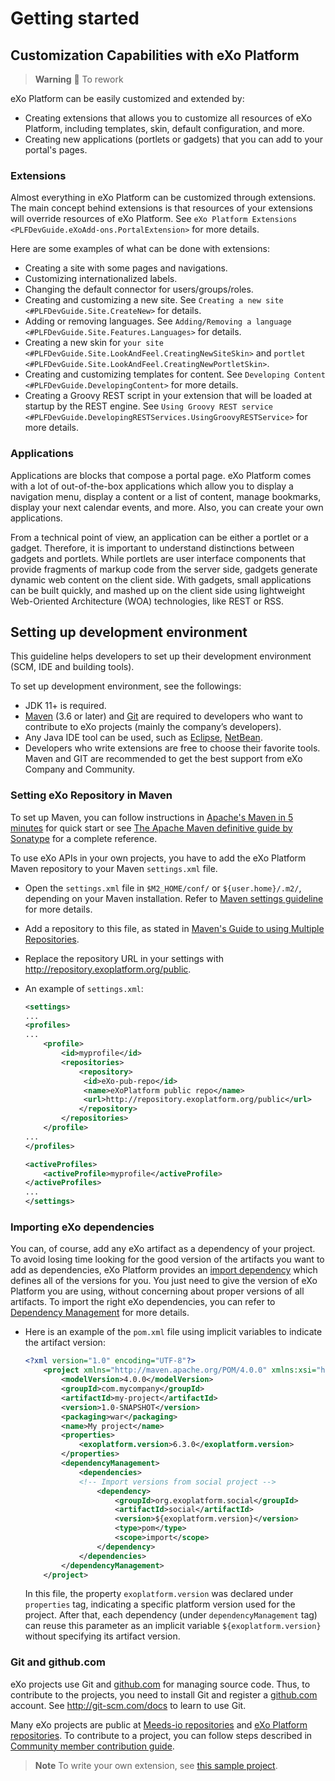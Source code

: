 # Getting started

## Customization Capabilities with eXo Platform
> **Warning**
> 🛑 To rework

eXo Platform can be easily customized and extended by:

- Creating extensions that allows you to customize all resources of
  eXo Platform, including templates, skin, default configuration, and
  more.
- Creating new applications (portlets or gadgets) that you can add to
  your portal's pages.

### Extensions

Almost everything in eXo Platform can be customized through extensions.
The main concept behind extensions is that resources of your extensions
will override resources of eXo Platform. See `eXo Platform Extensions
<PLFDevGuide.eXoAdd-ons.PortalExtension>` for more details.

Here are some examples of what can be done with extensions:

- Creating a site with some pages and navigations.
- Customizing internationalized labels.
- Changing the default connector for users/groups/roles.
- Creating and customizing a new site. See `Creating a new site
  <#PLFDevGuide.Site.CreateNew>` for details.
- Adding or removing languages. See `Adding/Removing a language
  <#PLFDevGuide.Site.Features.Languages>` for details.
- Creating a new skin for `your site
  <#PLFDevGuide.Site.LookAndFeel.CreatingNewSiteSkin>` and `portlet
  <#PLFDevGuide.Site.LookAndFeel.CreatingNewPortletSkin>`.
- Creating and customizing templates for content. See `Developing
  Content <#PLFDevGuide.DevelopingContent>` for more details.
- Creating a Groovy REST script in your extension that will be loaded
  at startup by the REST engine. See `Using Groovy REST service
  <#PLFDevGuide.DevelopingRESTServices.UsingGroovyRESTService>` for
  more details.

### Applications

Applications are blocks that compose a portal page. eXo Platform comes
with a lot of out-of-the-box applications which allow you to display a
navigation menu, display a content or a list of content, manage
bookmarks, display your next calendar events, and more. Also, you can
create your own applications.

From a technical point of view, an application can be either a portlet
or a gadget. Therefore, it is important to understand distinctions
between gadgets and portlets. While portlets are user interface
components that provide fragments of markup code from the server side,
gadgets generate dynamic web content on the client side. With gadgets,
small applications can be built quickly, and mashed up on the client
side using lightweight Web-Oriented Architecture (WOA) technologies,
like REST or RSS.


## Setting up development environment

This guideline helps developers to set up their development environment (SCM, IDE and building tools).

To set up development environment, see the followings:

- JDK 11+ is required.
- [Maven](https://maven.apache.org/guides/getting-started/maven-in-five-minutes.html) (3.6 or later) and [Git](#git-and-github-com) are required to developers who want to contribute to eXo projects (mainly the company’s developers).
- Any Java IDE tool can be used, such as [Eclipse](https://www.eclipse.org), [NetBean](https://netbeans.org).
- Developers who write extensions are free to choose their favorite tools. Maven and GIT are recommended to get the best support from eXo Company and Community.

### Setting eXo Repository in Maven

To set up Maven, you can follow instructions in [Apache's Maven in 5 minutes](http://maven.apache.org/guides/getting-started/maven-in-five-minutes.html) for quick start or see [The Apache Maven definitive guide by
Sonatype](http://books.sonatype.com/mvnref-book/reference/index.html) for a complete reference. 

To use eXo APIs in your own projects, you have to add the eXo Platform Maven repository to your Maven `settings.xml` file.

- Open the `settings.xml` file in `$M2_HOME/conf/` or `${user.home}/.m2/`, depending on your Maven installation. Refer to [Maven settings guideline](http://maven.apache.org/settings.html) for more details.

- Add a repository to this file, as stated in [Maven's Guide to using Multiple Repositories](http://maven.apache.org/guides/mini/guide-multiple-repositories.html).

- Replace the repository URL in your settings with <http://repository.exoplatform.org/public>.

- An example of `settings.xml`:

  ``` xml
  <settings>
  ...
  <profiles>
  ...
      <profile>
          <id>myprofile</id>
          <repositories>
              <repository>
               <id>eXo-pub-repo</id>
               <name>eXoPlatform public repo</name>
               <url>http://repository.exoplatform.org/public</url>
              </repository>
          </repositories>
      </profile>
  ...
  </profiles>
  
  <activeProfiles>
      <activeProfile>myprofile</activeProfile>
  </activeProfiles>
  ...
  </settings>
  ```

### Importing eXo dependencies

You can, of course, add any eXo artifact as a dependency of your project. To avoid losing time looking for the good version of the artifacts you want to add as dependencies, eXo Platform provides an [import
dependency](https://repository.exoplatform.org/content/groups/public/org/exoplatform/social/social/) which defines all of the versions for you. You just need to give the version of eXo Platform you are using, without concerning about proper versions of all artifacts. To import the right eXo dependencies, you can refer to [Dependency Management](http://maven.apache.org/guides/introduction/introduction-to-dependency-mechanism.html#Dependency_Management) for more details.

- Here is an example of the `pom.xml` file using implicit variables to
  indicate the artifact version:

  ``` xml
  <?xml version="1.0" encoding="UTF-8"?>
      <project xmlns="http://maven.apache.org/POM/4.0.0" xmlns:xsi="http://www.w3.org/2001/XMLSchema-instance" xsi:schemaLocation="http://maven.apache.org/POM/4.0.0 http://maven.apache.org/xsd/maven-4.0.0.xsd">
          <modelVersion>4.0.0</modelVersion>
          <groupId>com.mycompany</groupId>  
          <artifactId>my-project</artifactId>
          <version>1.0-SNAPSHOT</version>
          <packaging>war</packaging>
          <name>My project</name>
          <properties>
              <exoplatform.version>6.3.0</exoplatform.version>
          </properties>
          <dependencyManagement>
              <dependencies>
              <!-- Import versions from social project -->
                  <dependency>
                      <groupId>org.exoplatform.social</groupId>
                      <artifactId>social</artifactId>
                      <version>${exoplatform.version}</version>
                      <type>pom</type>
                      <scope>import</scope>
                  </dependency>
              </dependencies>
          </dependencyManagement>
      </project>
  ```

  In this file, the property `exoplatform.version` was declared under `properties` tag, indicating a specific platform version used for the project. After that, each dependency (under `dependencyManagement` tag) can reuse this parameter as an implicit variable `${exoplatform.version}` without specifying its artifact version.

### Git and github.com

eXo projects use Git and [github.com](https://github.com) for managing source code. Thus, to contribute to the projects, you need to install Git and register a [github.com](https://github.com) account. See <http://git-scm.com/docs> to learn to use Git.

Many eXo projects are public at [Meeds-io
repositories](https://github.com/meeds-io/) and [eXo Platform repositories](https://github.com/exoplatform/). To contribute to a project, you can follow steps described in [Community member
contribution guide](http://developer.exoplatform.org/#id-community-contributions).

> **Note**
> To write your own extension, see [this sample project](https://github.com/exo-samples/docs-samples/tree/master/custom-extension).

